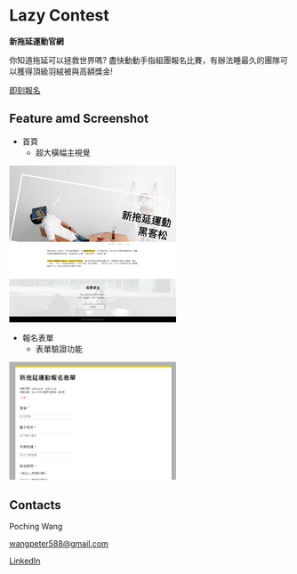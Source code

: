 # Lazy Contest
**新拖延運動官網**

你知道拖延可以拯救世界嗎? 盡快動動手指組團報名比賽，有辦法睡最久的團隊可以獲得頂級羽絨被與高額獎金!

[即刻報名](http://13.59.36.215/lazy/form.php)

## Feature amd Screenshot

* 首頁
  * 超大橫幅主視覺

<div>
<img src="https://github.com/Wangpoching/Lazy/blob/master/images/screenshots/lazy_screenshot_main01.png" width="300" align=center/>
<img src="https://github.com/Wangpoching/Lazy/blob/master/images/screenshots/lazy_screenshot_main02.png" width="300" align=center/>
</div>

* 報名表單
  * 表單驗證功能

<img src="https://github.com/Wangpoching/Lazy/blob/master/images/screenshots/lazy_screenshot_form.png" width="300" align=center/>

## Contacts

Poching Wang

[wangpeter588@gmail.com](https://mail.google.com/mail/u/0/?fs=1&tf=cm&source=mailto&to=wangpeter588@gmail.com)

[LinkedIn](www.linkedin.com/in/wangpoching)
